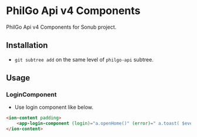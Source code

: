# PhilGo Api v4 Components

PhilGo Api v4 Components for Sonub project.

## Installation

* `git subtree add` on the same level of `philgo-api` subtree.

## Usage

### LoginComponent

* Use login component like below.

```` html
<ion-content padding>
    <app-login-component (login)="a.openHome()" (error)=" a.toast( $event ) "></app-login-component>
</ion-content>
````
